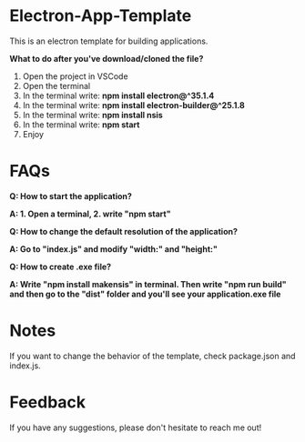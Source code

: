 # Electron-App-Template
This is an electron template for building applications.

**What to do after you've download/cloned the file?**
1. Open the project in VSCode
2. Open the terminal
2. In the terminal write: **npm install electron@^35.1.4**
3. In the terminal write: **npm install electron-builder@^25.1.8**
4. In the terminal write: **npm install nsis**
5. In the terminal write: **npm start**
6. Enjoy

# FAQs
**Q: How to start the application?**

**A: 1. Open a terminal, 2. write "npm start"**

**Q: How to change the default resolution of the application?**

**A: Go to "index.js" and modify "width:" and "height:"**

**Q: How to create .exe file?**

**A: Write "npm install makensis" in terminal. Then write "npm run build" and then go to the "dist" folder and you'll see your application.exe file**

# Notes
If you want to change the behavior of the template, check package.json and index.js.

# Feedback
If you have any suggestions, please don't hesitate to reach me out!
